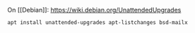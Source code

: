 On [[Debian]]:
https://wiki.debian.org/UnattendedUpgrades

```bash
apt install unattended-upgrades apt-listchanges bsd-mailx
```
